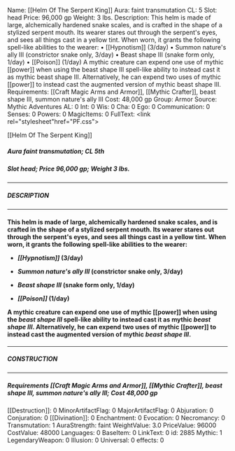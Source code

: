 Name: [[Helm Of The Serpent King]]
Aura: faint transmutation
CL: 5
Slot: head
Price: 96,000 gp
Weight: 3 lbs.
Description: This helm is made of large, alchemically hardened snake scales, and is crafted in the shape of a stylized serpent mouth. Its wearer stares out through the serpent's eyes, and sees all things cast in a yellow tint. When worn, it grants the following spell-like abilities to the wearer: • [[Hypnotism]] (3/day) • Summon nature's ally III (constrictor snake only, 3/day) • Beast shape III (snake form only, 1/day) • [[Poison]] (1/day) A mythic creature can expend one use of mythic [[power]] when using the beast shape III spell-like ability to instead cast it as mythic beast shape III. Alternatively, he can expend two uses of mythic [[power]] to instead cast the augmented version of mythic beast shape III.
Requirements: [[Craft Magic Arms and Armor]], [[Mythic Crafter]], beast shape III, summon nature's ally III
Cost: 48,000 gp
Group: Armor
Source: Mythic Adventures
AL: 0
Int: 0
Wis: 0
Cha: 0
Ego: 0
Communication: 0
Senses: 0
Powers: 0
MagicItems: 0
FullText: <link rel="stylesheet"href="PF.css"><div class="heading"><p class="alignleft">[[Helm Of The Serpent King]]</p><div style="clear: both;"></div></div><div><h5><b>Aura </b>faint transmutation; <b>CL </b>5th</h5><h5><b>Slot </b>head; <b>Price </b>96,000 gp; <b>Weight </b>3 lbs.</h5></div><hr/><div><h5><b>DESCRIPTION</b></h5></div><hr/><div><h4><p>This helm is made of large, alchemically hardened snake scales, and is crafted in the shape of a stylized serpent mouth. Its wearer stares out through the serpent's eyes, and sees all things cast in a yellow tint. When worn, it grants the following spell-like abilities to the wearer: </p><p><ul><li> <i>[[Hypnotism]]</i> (3/day) </p><p><li> <i>Summon nature's ally III</i> (constrictor snake only, 3/day) </p><p><li> <i>Beast shape III</i> (snake form only, 1/day) </p><p><li> <i>[[Poison]]</i> (1/day)</ul> </p><p>A mythic creature can expend one use of mythic [[power]] when using the <i>beast shape III</i> spell-like ability to instead cast it as mythic <i>beast shape III</i>. Alternatively, he can expend two uses of mythic [[power]] to instead cast the augmented version of mythic <i>beast shape III</i>.</p></h4></div><hr/><div><h5><b>CONSTRUCTION</b></h5></div><hr/><div><h5><b>Requirements </b>[[Craft Magic Arms and Armor]], [[Mythic Crafter]], <i>beast shape III</i>, <i>summon nature's ally III</i>; <b>Cost </b>48,000 gp</h5></div>
[[Destruction]]: 0
MinorArtifactFlag: 0
MajorArtifactFlag: 0
Abjuration: 0
Conjuration: 0
[[Divination]]: 0
Enchantment: 0
Evocation: 0
Necromancy: 0
Transmutation: 1
AuraStrength: faint
WeightValue: 3.0
PriceValue: 96000
CostValue: 48000
Languages: 0
BaseItem: 0
LinkText: 0
id: 2885
Mythic: 1
LegendaryWeapon: 0
Illusion: 0
Universal: 0
effects: 0
